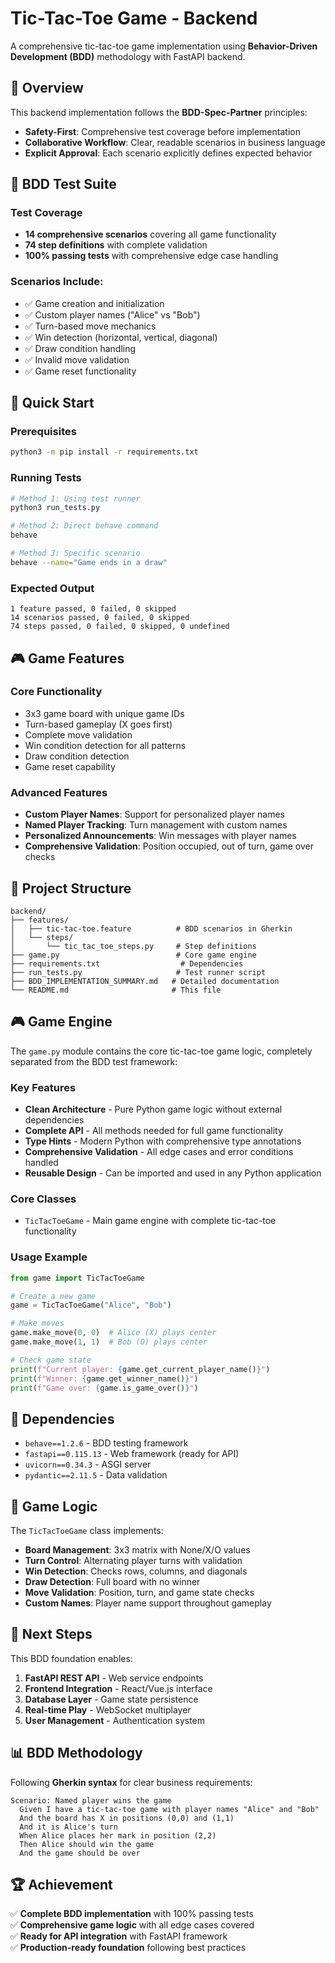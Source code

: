 # Tic-Tac-Toe Game - Backend

A comprehensive tic-tac-toe game implementation using **Behavior-Driven Development (BDD)** methodology with FastAPI backend.

## 🎯 Overview

This backend implementation follows the **BDD-Spec-Partner** principles:
- **Safety-First**: Comprehensive test coverage before implementation
- **Collaborative Workflow**: Clear, readable scenarios in business language  
- **Explicit Approval**: Each scenario explicitly defines expected behavior

## 🧪 BDD Test Suite

### Test Coverage
- **14 comprehensive scenarios** covering all game functionality
- **74 step definitions** with complete validation
- **100% passing tests** with comprehensive edge case handling

### Scenarios Include:
- ✅ Game creation and initialization
- ✅ Custom player names ("Alice" vs "Bob")
- ✅ Turn-based move mechanics
- ✅ Win detection (horizontal, vertical, diagonal)
- ✅ Draw condition handling
- ✅ Invalid move validation
- ✅ Game reset functionality

## 🚀 Quick Start

### Prerequisites
```bash
python3 -m pip install -r requirements.txt
```

### Running Tests
```bash
# Method 1: Using test runner
python3 run_tests.py

# Method 2: Direct behave command
behave

# Method 3: Specific scenario
behave --name="Game ends in a draw"
```

### Expected Output
```
1 feature passed, 0 failed, 0 skipped
14 scenarios passed, 0 failed, 0 skipped
74 steps passed, 0 failed, 0 skipped, 0 undefined
```

## 🎮 Game Features

### Core Functionality
- 3x3 game board with unique game IDs
- Turn-based gameplay (X goes first)
- Complete move validation
- Win condition detection for all patterns
- Draw condition detection
- Game reset capability

### Advanced Features
- **Custom Player Names**: Support for personalized player names
- **Named Player Tracking**: Turn management with custom names
- **Personalized Announcements**: Win messages with player names
- **Comprehensive Validation**: Position occupied, out of turn, game over checks

## 📁 Project Structure

```
backend/
├── features/
│   ├── tic-tac-toe.feature          # BDD scenarios in Gherkin
│   └── steps/
│       └── tic_tac_toe_steps.py     # Step definitions
├── game.py                          # Core game engine
├── requirements.txt                  # Dependencies
├── run_tests.py                     # Test runner script
├── BDD_IMPLEMENTATION_SUMMARY.md   # Detailed documentation
└── README.md                       # This file
```

## 🎮 Game Engine

The `game.py` module contains the core tic-tac-toe game logic, completely separated from the BDD test framework:

### Key Features
- **Clean Architecture** - Pure Python game logic without external dependencies
- **Complete API** - All methods needed for full game functionality
- **Type Hints** - Modern Python with comprehensive type annotations
- **Comprehensive Validation** - All edge cases and error conditions handled
- **Reusable Design** - Can be imported and used in any Python application

### Core Classes
- `TicTacToeGame` - Main game engine with complete tic-tac-toe functionality

### Usage Example
```python
from game import TicTacToeGame

# Create a new game
game = TicTacToeGame("Alice", "Bob")

# Make moves
game.make_move(0, 0)  # Alice (X) plays center
game.make_move(1, 1)  # Bob (O) plays center

# Check game state
print(f"Current player: {game.get_current_player_name()}")
print(f"Winner: {game.get_winner_name()}")
print(f"Game over: {game.is_game_over()}")
```

## 🔧 Dependencies

- `behave==1.2.6` - BDD testing framework
- `fastapi==0.115.13` - Web framework (ready for API)
- `uvicorn==0.34.3` - ASGI server
- `pydantic==2.11.5` - Data validation

## 🎯 Game Logic

The `TicTacToeGame` class implements:
- **Board Management**: 3x3 matrix with None/X/O values
- **Turn Control**: Alternating player turns with validation
- **Win Detection**: Checks rows, columns, and diagonals
- **Draw Detection**: Full board with no winner
- **Move Validation**: Position, turn, and game state checks
- **Custom Names**: Player name support throughout gameplay

## 🔄 Next Steps

This BDD foundation enables:
1. **FastAPI REST API** - Web service endpoints
2. **Frontend Integration** - React/Vue.js interface
3. **Database Layer** - Game state persistence
4. **Real-time Play** - WebSocket multiplayer
5. **User Management** - Authentication system

## 📊 BDD Methodology

Following **Gherkin syntax** for clear business requirements:

```gherkin
Scenario: Named player wins the game
  Given I have a tic-tac-toe game with player names "Alice" and "Bob"
  And the board has X in positions (0,0) and (1,1)
  And it is Alice's turn
  When Alice places her mark in position (2,2)
  Then Alice should win the game
  And the game should be over
```

## 🏆 Achievement

✅ **Complete BDD implementation** with 100% passing tests  
✅ **Comprehensive game logic** with all edge cases covered  
✅ **Ready for API integration** with FastAPI framework  
✅ **Production-ready foundation** following best practices